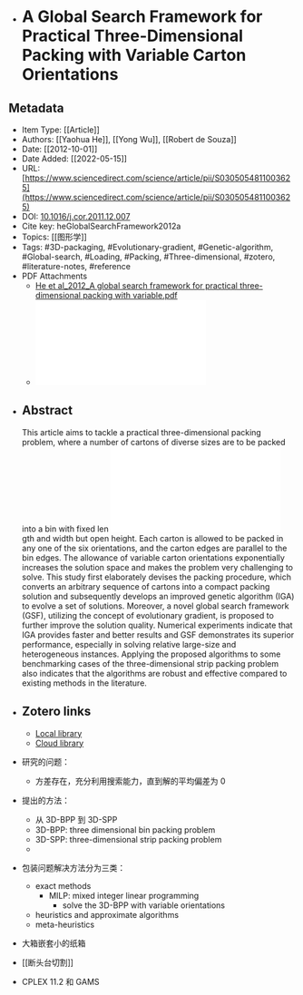 - # A Global Search Framework for Practical  Three-Dimensional Packing with Variable Carton Orientations
## Metadata

* Item Type: [[Article]]
* Authors: [[Yaohua He]], [[Yong Wu]], [[Robert de Souza]]
* Date: [[2012-10-01]]
* Date Added: [[2022-05-15]]
* URL: [https://www.sciencedirect.com/science/article/pii/S0305054811003625](https://www.sciencedirect.com/science/article/pii/S0305054811003625)
* DOI: [10.1016/j.cor.2011.12.007](https://doi.org/10.1016/j.cor.2011.12.007)
* Cite key: heGlobalSearchFramework2012a
* Topics: [[图形学]]
* Tags: #3D-packaging, #Evolutionary-gradient, #Genetic-algorithm, #Global-search, #Loading, #Packing, #Three-dimensional, #zotero, #literature-notes, #reference
* PDF Attachments
	- [He et al_2012_A global search framework for practical three-dimensional packing with variable.pdf](zotero://open-pdf/library/items/HEZSEKCQ)
	- ![He et al_2012_A global search framework for practical three-dimensional packing with variable.pdf](../assets/He_et_al_2012_A_global_search_framework_for_practical_three-dimensional_packing_with_variable_1652672936605_0.pdf)
- ## Abstract
  
  This article aims to tackle a practical three-dimensional packing problem, where a number of cartons of diverse sizes are to be packed into a bin with fixed len ![He et al_2012_A global search framework for practical three-dimensional packing with variable.pdf](../assets/He_et_al_2012_A_global_search_framework_for_practical_three-dimensional_packing_with_variable_1652672929157_0.pdf) gth and width but open height. Each carton is allowed to be packed in any one of the six orientations, and the carton edges are parallel to the bin edges. The allowance of variable carton orientations exponentially increases the solution space and makes the problem very challenging to solve. This study first elaborately devises the packing procedure, which converts an arbitrary sequence of cartons into a compact packing solution and subsequently develops an improved genetic algorithm (IGA) to evolve a set of solutions. Moreover, a novel global search framework (GSF), utilizing the concept of evolutionary gradient, is proposed to further improve the solution quality. Numerical experiments indicate that IGA provides faster and better results and GSF demonstrates its superior performance, especially in solving relative large-size and heterogeneous instances. Applying the proposed algorithms to some benchmarking cases of the three-dimensional strip packing problem also indicates that the algorithms are robust and effective compared to existing methods in the literature.
- ##  Zotero links
  * [Local library](zotero://select/items/1_RU82CAND)
  * [Cloud library](http://zotero.org/users/8989203/items/RU82CAND)
- 研究的问题：
	- 方差存在，充分利用搜索能力，直到解的平均偏差为 0
- 提出的方法：
	- 从 3D-BPP 到 3D-SPP
	- 3D-BPP: three dimensional bin packing problem
	- 3D-SPP: three-dimensional strip packing problem
	-
- 包装问题解决方法分为三类：
	- exact methods
		- MILP: mixed integer linear programming
			- solve the 3D-BPP with variable orientations
	- heuristics and approximate algorithms
	- meta-heuristics
- 大箱嵌套小的纸箱
- [[断头台切割]]
- CPLEX 11.2 和 GAMS